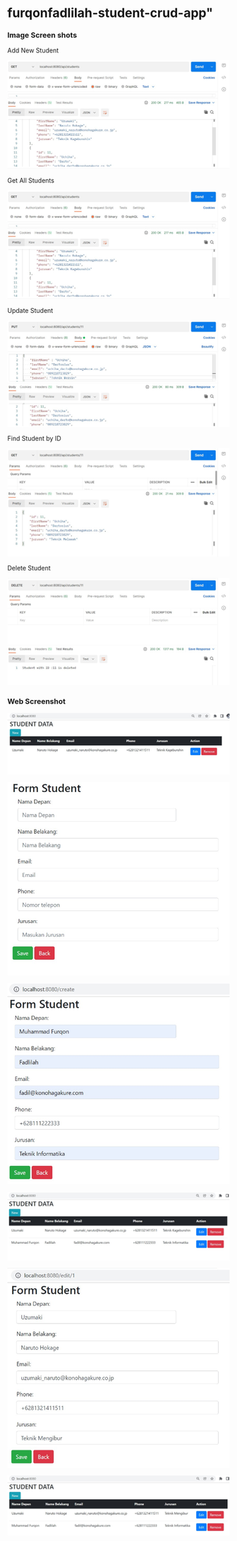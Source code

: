 # furqonfadlilah-student-crud-app"

### Image Screen shots

Add New Student

![Add New Student](img/list.jpg "Add New Student")

Get All Students

![Get All Students](img/list.jpg "Get All Students")

Update Student

![Update Student](img/update.jpg "Update Student")

Find Student by ID

![Find Student by ID](img/find.jpg "Find Student by ID")

Delete Student

![Delete Student](img/delete.jpg "Delete Student")


### Web Screenshot

![Index Home Page](img/list1.jpg "Index Home Page")

![Add Student Page](img/create1.jpg "Add Student Page")

![Add Student Page](img/create2.jpg "Add Student Page")

![Index Home Page](img/list2.jpg "Index Home Page")

![Edit Student Page](img/edit.jpg "Edit Student Page")

![Index Home Page](img/list3.jpg "Index Home Page")
